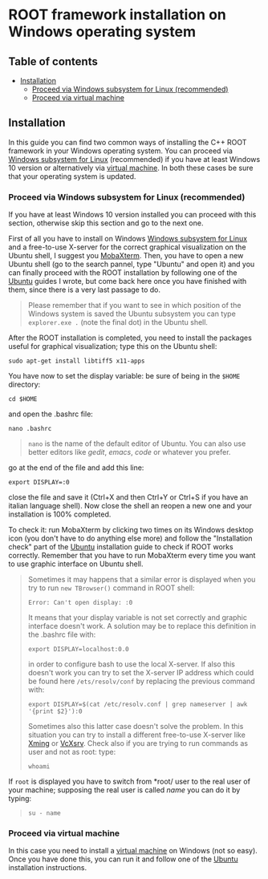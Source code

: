 # ROOT framework installation on Windows operating system

## Table of contents
- [Installation](#installation)
  * [Proceed via Windows subsystem for Linux (recommended)](#proceed-via-winwdows-subsystem-for-linux-recommended)
  * [Proceed via virtual machine](#proceed-via-virtual-machine)

## Installation

In this guide you can find two common ways of installing the C++ ROOT framework in your Windows operating system. You can proceed via [Windows subsystem for Linux](https://ubuntu.com/wsl) (recommended) if you have at least Windows 10 version or alternatively via [virtual machine](https://www.virtualbox.org/). In both these cases be sure that your operating system is updated.

### Proceed via Windows subsystem for Linux (recommended)

If you have at least Windows 10 version installed you can proceed with this section, otherwise skip this section and go to the next one. 

First of all you have to install on Windows [Windows subsystem for Linux](https://ubuntu.com/wsl) and a free-to-use X-server for the correct graphical visualization on the Ubuntu shell, I suggest you [MobaXterm](https://mobaxterm.mobatek.net/). Then, you have to open a new Ubuntu shell (go to the search pannel, type "Ubuntu" and open it) and you can finally proceed with the ROOT installation by following one of the [Ubuntu](https://github.com/JustWhit3/useful-guides/blob/main/ROOT/Installation/Ubuntu.md) guides I wrote, but come back here once you have finished with them, since there is a very last passage to do.

> Please remember that if you want to see in which position of the Windows system is saved the Ubuntu subsystem you can type `explorer.exe .` (note the final dot) in the Ubuntu shell.

After the ROOT installation is completed, you need to install the packages useful for graphical visualization; type this on the Ubuntu shell:
```shell
sudo apt-get install libtiff5 x11-apps
```
You have now to set the display variable: be sure of being in the `$HOME` directory:
```shell
cd $HOME
```
and open the .bashrc file:
```shell
nano .bashrc
```
> `nano` is the name of the default editor of Ubuntu. You can also use better editors like *gedit*, *emacs*, *code* or whatever you prefer.

go at the end of the file and add this line:
```shell
export DISPLAY=:0
```
close the file and save it (Ctrl+X and then Ctrl+Y or Ctrl+S if you have an italian language shell). Now close the shell an reopen a new one and your installation is 100% completed. 

To check it: run MobaXterm by clicking two times on its Windows desktop icon (you don't have to do anything else more) and follow the "Installation check" part of the [Ubuntu](https://github.com/JustWhit3/useful-guides/blob/main/ROOT/Installation/Ubuntu.md) installation guide to check if ROOT works correctly. Remember that you have to run MobaXterm every time you want to use graphic interface on Ubuntu shell.
> Sometimes it may happens that a similar error is displayed when you try to run `new TBrowser()` command in ROOT shell:
> ```shell
> Error: Can't open display: :0
> ```
> It means that your display variable is not set correctly and graphic interface doesn't work. A solution may be to replace this definition in the .bashrc file with:
> ```shell
> export DISPLAY=localhost:0.0
> ```
> in order to configure bash to use the local X-server. If also this doesn't work you can try to set the X-server IP address which could be found here `/ets/resolv/conf` by replacing the previous command with:
> ```shell
> export DISPLAY=$(cat /etc/resolv.conf | grep nameserver | awk '{print $2}'):0
> ```
> Sometimes also this latter case doesn't solve the problem. In this situation you can try to install a different free-to-use X-server like [Xming](https://sourceforge.net/projects/xming/) or [VcXsrv](https://sourceforge.net/projects/vcxsrv/). Check also if you are trying to run commands as user and not as root: type:
> ```shell
> whoami
> ```
If `root` is displayed you have to switch from *root/ user to the real user of your machine; supposing the real user is called *name* you can do it by typing:
> ```shell
> su - name
> ```

### Proceed via virtual machine

In this case you need to install a [virtual machine](https://www.virtualbox.org/) on Windows (not so easy). Once you have done this, you can run it and follow one of the [Ubuntu](https://github.com/JustWhit3/useful-guides/blob/main/ROOT/Installation/Ubuntu.md) installation instructions.
